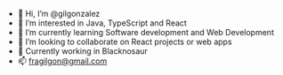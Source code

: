 - 👋 Hi, I’m @gilgonzalez
- 👀 I’m interested in Java, TypeScript and React
- 🌱 I’m currently learning Software development and Web Development
- 💞️ I’m looking to collaborate on React projects or web apps
- 🦖 Currently working in Blacknosaur
- 📫 fragilgon@gmail.com

<!---
gilgonzalez/gilgonzalez is a ✨ special ✨ repository because its `README.md` (this file) appears on your GitHub profile.
You can click the Preview link to take a look at your changes.
--->
